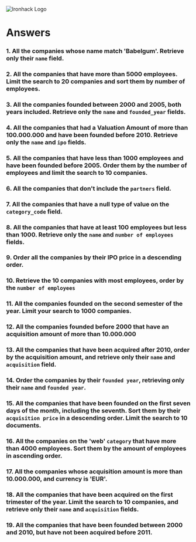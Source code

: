 ![Ironhack Logo](https://i.imgur.com/1QgrNNw.png)

# Answers

### 1. All the companies whose name match 'Babelgum'. Retrieve only their `name` field.

<!--
query: {name: "Babelgum"}
projection: {name: 1}
sort: /You should copy/paste the sort in here/
skip: /You should copy/paste the skip in here/
limit: /You should copy/paste the limit in here/ 
-->

### 2. All the companies that have more than 5000 employees. Limit the search to 20 companies and sort them by **number of employees**.

<!-- 
query: {number_of_employees: {$gt: 5000}}
projection: 
sort: {number_of_employees: 1}
skip: 
limit: 20
-->

### 3. All the companies founded between 2000 and 2005, both years included. Retrieve only the `name` and `founded_year` fields.

<!-- 
query: {$and: [{founded_year: {$gte: 2000}}, {founded_year:{$lte: 2005}}]}
projection: {name: 1, founded_year:1}
sort: 
skip: 
limit: 
 -->

### 4. All the companies that had a Valuation Amount of more than 100.000.000 and have been founded before 2010. Retrieve only the `name` and `ipo` fields.

<!-- 
query:   {$and: [{'ipo.valuation_amount': {$gt: 100000000}}, {founded_year: {$lt: 2010}}]}
projection: {name: 1, ipo: 1}
sort: 
skip: 
limit:
-->

### 5. All the companies that have less than 1000 employees and have been founded before 2005. Order them by the number of employees and limit the search to 10 companies.

<!-- 
query:   {$and: [{number_of_employees: {$lt: 1000}}, {founded_year: {$lt: 2005}}]}
projection: 
sort: {number_of_employees: 1}
skip: 
limit: 20
-->

### 6. All the companies that don't include the `partners` field.

<!-- 
query:   {partners: {$exists: true}}
projection: 
sort: 
skip: 
limit: 
-->

### 7. All the companies that have a null type of value on the `category_code` field.

<!-- 
query:   {category_code: null}
projection: 
sort: 
skip: 
limit: 
-->

### 8. All the companies that have at least 100 employees but less than 1000. Retrieve only the `name` and `number of employees` fields.

<!-- 
query:   {$and: [{number_of_employees: {$gte: 100}},{number_of_employees: {$lt: 1000}}]}
projection: {name: 1, number_of_employees: 1}
sort: 
skip: 
limit: 
-->

### 9. Order all the companies by their IPO price in a descending order.

<!-- 
query:  {ipo: {$exists: true}}
projection: 
sort: {ipo: -1}
skip: 
limit: 
-->

### 10. Retrieve the 10 companies with most employees, order by the `number of employees`

<!-- 
query:  
projection: 
sort: {number_of_employees: -1}
skip: 
limit: 10
-->

### 11. All the companies founded on the second semester of the year. Limit your search to 1000 companies.

<!-- 
query:  {$and: [{ founded_month:{$gt: 6} }, {founded_month: {$lte: 12}}]}
projection: 
sort: 
skip: 
limit: 
-->

### 12. All the companies founded before 2000 that have an acquisition amount of more than 10.000.000

<!-- 
query:  {$and: [{founded_year: {$lt: 2000}},{'acquisition.price_amount': {$gt: 10000000}}]}
projection: 
sort: 
skip: 
limit: 
-->

### 13. All the companies that have been acquired after 2010, order by the acquisition amount, and retrieve only their `name` and `acquisition` field.

<!-- 
query:  {'acquisition.acquired_year': {$gt: 2010}}
projection: 
sort: {'acquisition.price_amount': 1}
skip: 
limit: 
-->

### 14. Order the companies by their `founded year`, retrieving only their `name` and `founded year`.

<!-- 
query:  
projection: {name: 1, founded_year: 1}
sort: {founded_year: 1}
skip: 
limit: 
-->

### 15. All the companies that have been founded on the first seven days of the month, including the seventh. Sort them by their `acquisition price` in a descending order. Limit the search to 10 documents.

<!-- 
query:  {founded_day: {$lte: 7}}
projection: 
sort: {'acquisition.price_amount': -1}
skip: 
limit: 10
-->

### 16. All the companies on the 'web' `category` that have more than 4000 employees. Sort them by the amount of employees in ascending order.

<!-- 
query:  {$and: [{category_code: 'web'},{number_of_employees: {$gt: 4000}}]}
projection: 
sort: {number_of_employees: 1}
skip: 
limit: 
-->

### 17. All the companies whose acquisition amount is more than 10.000.000, and currency is 'EUR'.

<!-- 
query:  {$and: [{"acquisition.price_amount": {$gt: 10000000}}, {'acquisition.price_currency_code': 'EUR'}]}
projection: 
sort: 
skip: 
limit: 
-->

### 18. All the companies that have been acquired on the first trimester of the year. Limit the search to 10 companies, and retrieve only their `name` and `acquisition` fields.

<!-- 
query:  
projection: 
sort: 
skip: 
limit: 
-->

### 19. All the companies that have been founded between 2000 and 2010, but have not been acquired before 2011.

<!-- 
query:  
projection: 
sort: 
skip: 
limit: 
-->
